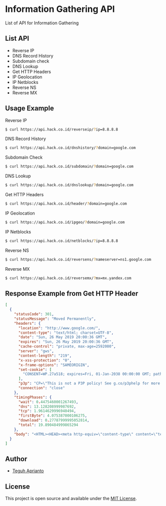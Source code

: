 # Information Gathering API
List of API for Information Gathering

## List API ##

- Reverse IP 		    
- DNS Record History 		  
- Subdomain check 	
- DNS Lookup 		    
- Get HTTP Headers  	
- IP Geolocation 	  
- IP Netblocks   	  
- Reverse NS     	  
- Reverse MX        

## Usage Example ##

Reverse IP

```bash
$ curl https://api.hack.co.id/reverseip/?ip=8.8.8.8
```

DNS Record History

```bash
$ curl https://api.hack.co.id/dnshistory/?domain=google.com
```

Subdomain Check

```bash
$ curl https://api.hack.co.id/subdomain/?domain=google.com
```

DNS Lookup

```bash
$ curl https://api.hack.co.id/dnslookup/?domain=google.com
```

Get HTTP Headers 

```bash
$ curl https://api.hack.co.id/header/?domain=google.com
```

IP Geolocation

```bash
$ curl https://api.hack.co.id/ipgeo/?domain=google.com
```

IP Netblocks

```bash
$ curl https://api.hack.co.id/netblocks/?ip=8.8.8.8
```

Reverse NS

```bash
$ curl https://api.hack.co.id/reversens/?nameserver=ns1.google.com
```

Reverse MX

```bash
$ curl https://api.hack.co.id/reversemx/?mx=mx.yandex.com
```

## Response Example from Get HTTP Header ##

```json
[
  {
    "statusCode": 301,
    "statusMessage": "Moved Permanently",
    "headers": {
      "location": "http://www.google.com/",
      "content-type": "text/html; charset=UTF-8",
      "date": "Sun, 26 May 2019 20:00:36 GMT",
      "expires": "Sun, 26 May 2019 20:00:36 GMT",
      "cache-control": "private, max-age=2592000",
      "server": "gws",
      "content-length": "219",
      "x-xss-protection": "0",
      "x-frame-options": "SAMEORIGIN",
      "set-cookie": [
        "CONSENT=WP.27a518; expires=Fri, 01-Jan-2038 00:00:00 GMT; path=/; domain=.google.com"
      ],
      "p3p": "CP=\"This is not a P3P policy! See g.co/p3phelp for more info.\"",
      "connection": "close"
    },
    "timingPhases": {
      "wait": 0.4475460001267493,
      "dns": 13.128208999987692,
      "tcp": 1.9614629996940494,
      "firstByte": 4.075387000106275,
      "download": 0.27787999995052814,
      "total": 19.890484999865294
    },
    "body": "<HTML><HEAD><meta http-equiv=\"content-type\" content=\"text/html;charset=utf-8\">\n<TITLE>301 Moved</TITLE></HEAD><BODY>\n<H1>301 Moved</H1>\nThe document has moved\n<A HREF=\"http://www.google.com/\">here</A>.\r\n</BODY></HTML>\r\n"
  }
]
```

## Author

- [Teguh Aprianto](https://teguh.co)

## License

This project is open source and available under the [MIT License](LICENSE).

